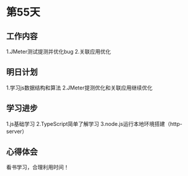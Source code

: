 # 第55天

## 工作内容

1.JMeter测试提测并优化bug
2.关联应用优化

## 明日计划

1.学习js数据结构和算法
2.JMeter提测优化和关联应用继续优化

## 学习进步

1.js基础学习
2.TypeScript简单了解学习
3.node.js运行本地环境搭建（http-server）

## 心得体会

看书学习，合理利用时间！
